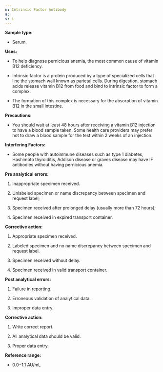 ```yaml
---
n: Intrinsic Factor Antibody
a: 
s: i
---
```


__Sample type:__

-	Serum.

__Uses:__

-	To help diagnose pernicious anemia, the most common cause of vitamin B12 deficiency.

-	Intrinsic factor is a protein produced by a type of specialized cells that line the stomach wall known as parietal cells. During digestion, stomach acids release vitamin B12 from food and bind to intrinsic factor to form a complex. 

-	The formation of this complex is necessary for the absorption of vitamin B12 in the small intestine.

__Precautions:__

-	You should wait at least 48 hours after receiving a vitamin B12 injection to have a blood sample taken. Some health care providers may prefer not to draw a blood sample for the test within 2 weeks of an injection.

__Interfering Factors:__

-	Some people with autoimmune diseases such as type 1 diabetes, Hashimoto thyroiditis, Addison disease or graves disease may have IF antibodies without having pernicious anemia.

__Pre analytical errors:__

1.	Inappropriate specimen received.

2.	Unlabeled specimen or name discrepancy between specimen and request label;

3.	Specimen received after prolonged delay (usually more than 72 hours); 

4.	Specimen received in expired transport container.

__Corrective action:__

1.	Appropriate specimen received.

2.	Labeled specimen and no name discrepancy between specimen and request label.

3.	Specimen received without delay.

4.	Specimen received in valid transport container.

__Post analytical errors:__

1.	Failure in reporting. 

2.	Erroneous validation of analytical data.

3.	Improper data entry.

__Corrective action:__

1.	Write correct report.

2.	All analytical data should be valid.

3.	Proper data entry.

__Reference range:__

-	0.0−1.1 AU/mL